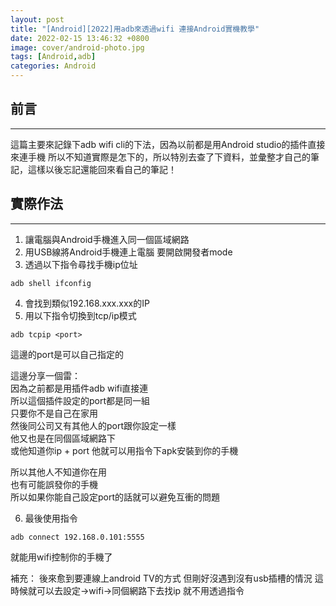 ```yaml
---
layout: post
title: "[Android][2022]用adb來透過wifi 連接Android實機教學"
date: 2022-02-15 13:46:32 +0800
image: cover/android-photo.jpg
tags: [Android,adb]
categories: Android
---
```



 ## 前言
 ---
 這篇主要來記錄下adb wifi cli的下法，因為以前都是用Android studio的插件直接來連手機
 所以不知道實際是怎下的，所以特別去查了下資料，並彙整才自己的筆記，這樣以後忘記還能回來看自己的筆記！


 ## 實際作法
 ---
 1. 讓電腦與Android手機進入同一個區域網路
 2. 用USB線將Android手機連上電腦 要開啟開發者mode
 3. 透過以下指令尋找手機ip位址
 ```linux
 adb shell ifconfig
 ```
 4. 會找到類似192.168.xxx.xxx的IP
 5. 用以下指令切換到tcp/ip模式
 ```linux
 adb tcpip <port>
 ```
 這邊的port是可以自己指定的

 這邊分享一個雷：<br>
 因為之前都是用插件adb wifi直接連<br>
 所以這個插件設定的port都是同一組<br>
 只要你不是自己在家用<br>
 然後同公司又有其他人的port跟你設定一樣<br>
 他又也是在同個區域網路下<br>
 或他知道你ip + port 他就可以用指令下apk安裝到你的手機<br>

 所以其他人不知道你在用<br>
 也有可能誤發你的手機<br>
 所以如果你能自己設定port的話就可以避免互衝的問題<br>


 6. 最後使用指令<br>
 ```
 adb connect 192.168.0.101:5555
 ```
 就能用wifi控制你的手機了

 補充：
 後來愈到要連線上android TV的方式
 但剛好沒遇到沒有usb插槽的情況
 這時候就可以去設定->wifi->同個網路下去找ip
 就不用透過指令
